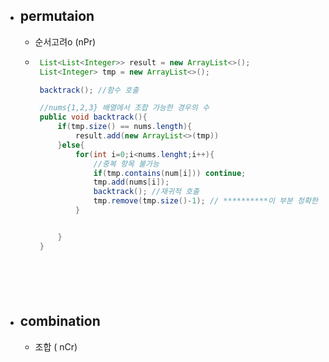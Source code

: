 - ## permutaion
  + 순서고려o (nPr)
  +  ``` java
      List<List<Integer>> result = new ArrayList<>();
      List<Integer> tmp = new ArrayList<>();

      backtrack(); //함수 호출

      //nums{1,2,3} 배열에서 조합 가능한 경우의 수
      public void backtrack(){
          if(tmp.size() == nums.length){
              result.add(new ArrayList<>(tmp))
          }else{
              for(int i=0;i<nums.lenght;i++){
                  //중복 항목 불가능
                  if(tmp.contains(num[i])) continue;
                  tmp.add(nums[i]);
                  backtrack(); //재귀적 호출
                  tmp.remove(tmp.size()-1); // **********이 부분 정확한 이유 공부 후 설명 보충하기
              }


          }
      }
    ```





- ## combination
  + 조합 ( nCr)
